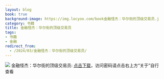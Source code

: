```yaml
---
layout: blog
book: true
background-image: https://img.locyoo.com/book金融怪杰：华尔街的顶级交易员.jpg
category: 书籍
title: 金融怪杰：华尔街的顶级交易员
tags:
- 书籍
- 金融
redirect_from:
  - /2024/03/金融怪杰：华尔街的顶级交易员/
---
```

![](https://img.locyoo.com/book金融怪杰：华尔街的顶级交易员.jpg)
金融怪杰：华尔街的顶级交易员: <a name = "ref1" href="https://url18.ctfile.com/f/50983618-1319973664-df9b38?p=3619">点击下载</a>，访问密码请点击右上方“关于”自行查看